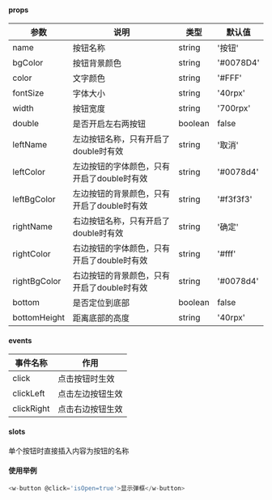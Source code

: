 #### props

|参数|说明|类型|默认值|
|-|-|-|-|
|name|按钮名称|string|'按钮'|
|bgColor|按钮背景颜色|string|'#0078D4'|
|color|文字颜色|string|'#FFF'|
|fontSize|字体大小|string|'40rpx'|
|width|按钮宽度|string|'700rpx'|
|double|是否开启左右两按钮|boolean|false|
|leftName|左边按钮名称，只有开启了double时有效|string|'取消'|
|leftColor|左边按钮的字体颜色，只有开启了double时有效|string|'#0078d4'|
|leftBgColor|左边按钮的背景颜色，只有开启了double时有效|string|'#f3f3f3'|
|rightName|右边按钮名称，只有开启了double时有效|string|'确定'|
|rightColor|右边按钮的字体颜色，只有开启了double时有效|string|'#fff'|
|rightBgColor|右边按钮的背景颜色，只有开启了double时有效|string|'#0078d4'|
|bottom|是否定位到底部|boolean|false|
|bottomHeight|距离底部的高度|string|'40rpx'|

#### events

|事件名称|作用|
|-|-|
|click|点击按钮时生效|
|clickLeft|点击左边按钮生效|
|clickRight|点击右边按钮生效|


#### slots

单个按钮时直接插入内容为按钮的名称

#### 使用举例

```javascript
<w-button @click='isOpen=true'>显示弹框</w-button>
```